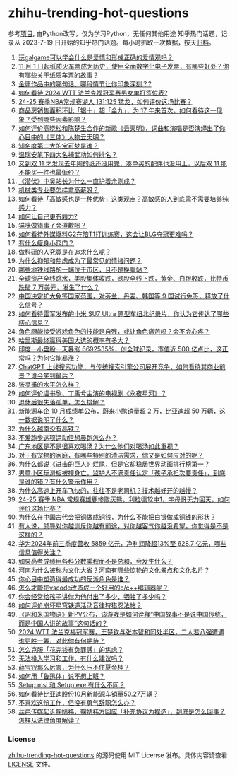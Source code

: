 # zhihu-trending-hot-questions
参考[项目](https://github.com/justjavac/zhihu-trending-hot-questions), 由Python改写，仅为学习Python，无任何其他用途
知乎热门话题，记录从 2023-7-19
日开始的知乎热门话题。每小时抓取一次数据，按天[归档](./data)。
<!-- BEGIN -->
<!-- 最后更新时间 2024-11-02 04:26:41.968096 -->
1. [玩galgame可以学会什么是爱情和形成正确的爱情观吗？](https://www.zhihu.com/question/2113765593)
1. [11 月 1 日起纸质火车票成为历史，使用全面数字化电子发票，有哪些好处？你有哪些关于纸质车票的故事？](https://www.zhihu.com/question/2773820542)
1. [金庸作品中的哪句话、哪段情节让你印象深刻？?](https://www.zhihu.com/question/2658947868)
1. [如何看待 2024 WTT 法兰克福冠军赛男女单打签位表?](https://www.zhihu.com/question/2833328876)
1. [24-25 赛季NBA常规赛湖人 131:125 猛龙，如何评价这场比赛？](https://www.zhihu.com/question/2869419572)
1. [商品房销售面积环比「银十」超「金九」，为 17 年来首次，如何看待这一现象？受到哪些因素影响？](https://www.zhihu.com/question/2778689962)
1. [如何评价高晓松和陈楚生合作的新歌《云天明》，词曲和演唱是否演绎出了你心目中的《三体》人物云天明？](https://www.zhihu.com/question/2671553698)
1. [知名度第二大的宝可梦是谁？](https://www.zhihu.com/question/363091433)
1. [温瑞安笔下四大名捕武功如何排名？](https://www.zhihu.com/question/631723005)
1. [又到双 11 才发现去年囤的纸还没用完，凑单买的配件也没用上，以后双 11 能不能买一件也最低价？](https://www.zhihu.com/question/2670122692)
1. [《潜伏》中吴站长为什么一直护着余则成？](https://www.zhihu.com/question/266560321)
1. [机械类专业要怎样拿高薪呀？](https://www.zhihu.com/question/494703499)
1. [如何看待「高敏感也是一种优势」这类观点？高敏感的人到底需不需要培养钝感力？](https://www.zhihu.com/question/671400747)
1. [如何让自己更有毅力?](https://www.zhihu.com/question/2678921516)
1. [猫咪做错事了会道歉吗？](https://www.zhihu.com/question/450834840)
1. [如何看待外媒爆料G2在陪T1打训练赛，这会让BLG夺冠更难吗？](https://www.zhihu.com/question/2789656774)
1. [有什么瘦身小窍门？](https://www.zhihu.com/question/318452689)
1. [做科研的人究竟是在追求什么呢？](https://www.zhihu.com/question/667987312)
1. [为什么抑郁和焦虑成为了最常见的情绪问题？](https://www.zhihu.com/question/1746246182)
1. [哪些地铁线路的一端位于市区，且不是换乘站？](https://www.zhihu.com/question/565403731)
1. [全球资产全线跳水，美股集体收跌，欧股全线下跌，黄金、白银收跌，比特币跌破 7 万美元，发生了什么？](https://www.zhihu.com/question/2726877505)
1. [中国决定扩大免签国家范围，对芬兰、丹麦、韩国等 9 国试行免签，释放了什么信号？](https://www.zhihu.com/question/2827866040)
1. [如何看待雷军发布的小米 SU7 Ultra 原型车纽北纪录片，你认为它传达了哪些核心信息？](https://www.zhihu.com/question/2780044755)
1. [角色厨能接受游戏角色的技能是自残，或让角色痛苦吗？会不会心疼？](https://www.zhihu.com/question/649410016)
1. [哈里斯最终赢得美国大选的概率有多大？](https://www.zhihu.com/question/2720225796)
1. [印度一小盘股一天暴涨 6692535%，创全球纪录，市值近 500 亿卢比，这正常吗？为何它能暴涨？](https://www.zhihu.com/question/2776518570)
1. [ChatGPT 上线搜索功能，与传统搜索引擎公司展开竞争，如何看待其商业前景？谁会笑到最后？](https://www.zhihu.com/question/2767865153)
1. [张灵甫的水平怎么样？](https://www.zhihu.com/question/1811080440)
1. [如何评价虞书欣、丁禹兮主演的电视剧《永夜星河》？](https://www.zhihu.com/question/1964222029)
1. [退休后很失落孤单，怎么排解？](https://www.zhihu.com/question/2730347765)
1. [新能源车企 10 月成绩单公布，蔚来小鹏销量超 2 万，比亚迪超 50 万辆，这一数据说明了什么？](https://www.zhihu.com/question/2819882202)
1. [为什么越南没有高铁？](https://www.zhihu.com/question/596339891)
1. [不爱跑步这项运动但想晨跑怎么办？](https://www.zhihu.com/question/868301053)
1. [广东地区是不是很喜欢喝汤？为什么他们对喝汤如此重视？](https://www.zhihu.com/question/472787626)
1. [对于有宠物的家庭，有哪些特别的清洁需求，你又是如何应对的呢？](https://www.zhihu.com/question/1788289729)
1. [为什么都说《进击的巨人》烂尾，但是它却稳居世界动画排行榜第一？](https://www.zhihu.com/question/2339834839)
1. [男童小区玩滑板被撞身亡，监护人不满责任认定「孩子承担次要责任」，到底是谁的错？有什么警示作用？](https://www.zhihu.com/question/2603800573)
1. [为什么高速上开车飞快的，往往不是老司机？技术越好开的越慢？](https://www.zhihu.com/question/664184579)
1. [24-25 赛季 NBA 常规赛雄鹿惨败灰熊，利拉德12中1，字母哥无力回天，如何评价这场比赛？](https://www.zhihu.com/question/2763296313)
1. [为什么在中国古代会把铜做成铜钱，为什么不能把白银做成铜钱的形状？](https://www.zhihu.com/question/1263610485)
1. [有人说，领导对你越训斥你越有前途，对你越客气你越没希望，你觉得是不是这样的？](https://www.zhihu.com/question/435021698)
1. [华为2024年前三季度营收 5859 亿元，净利润降超13%至 628.7 亿元，哪些信息值得关注？](https://www.zhihu.com/question/2767836484)
1. [如果高考成绩用各科分数乘积而不是总和，会发生什么？](https://www.zhihu.com/question/2553651012)
1. [河南为什么被称为文化大省？河南有哪些惊艳的文化景点和文化名片？](https://www.zhihu.com/question/614018523)
1. [你心目中塑造得最成功的反派角色是谁？](https://www.zhihu.com/question/65596611)
1. [怎么才能把vscode改造成一个好用的c/c++编辑器呢？](https://www.zhihu.com/question/427640102)
1. [你会经常给孩子讲你为他付出了多少，牺牲了多少吗？](https://www.zhihu.com/question/680354797)
1. [如何评价崩坏星穹铁道活动音律狩猎忍法帖？](https://www.zhihu.com/question/2109578943)
1. [《昭和米国物语》新PV公布，该游戏是如何诠释“中国故事不是说中国传统，而是中国人讲的故事”这句话的？](https://www.zhihu.com/question/2779510903)
1. [2024 WTT 法兰克福冠军赛，王楚钦与张本智和同处半区，二人若八强遭遇谁更胜一筹，对此你有何期待？](https://www.zhihu.com/question/2836050857)
1. [怎么克服「花完钱有负罪感」的焦虑？](https://www.zhihu.com/question/1593402173)
1. [无法投入学习和工作，有什么建议吗？](https://www.zhihu.com/question/2837178204)
1. [薛宝钗那么厉害，为什么压不住夏金桂？](https://www.zhihu.com/question/594594093)
1. [如何用「鲁迅体」说不想上班？](https://www.zhihu.com/question/806886412)
1. [Setup.msi 和 Setup.exe 有什么不同？](https://www.zhihu.com/question/487590359)
1. [如何看待比亚迪股份10月新能源车销量50.27万辆？](https://www.zhihu.com/question/2817297617)
1. [不喜欢这份工作，但没有勇气辞职怎么办？](https://www.zhihu.com/question/946553037)
1. [丝芭传媒起诉鞠婧祎，鞠婧祎方回应「补充协议为捏造」，到底是怎么回事？怎样从法律角度解读？](https://www.zhihu.com/question/2780398212)
<!-- END -->
### License
[zhihu-trending-hot-questions](https://github.com/yaogengzhu/zhihu-trending-hot-questions)
的源码使用 MIT License 发布。具体内容请查看 [LICENSE](./LICENSE) 文件。
